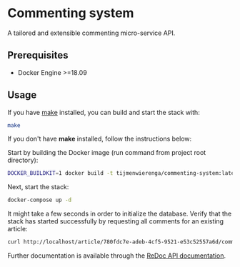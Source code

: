 # Commenting system
A tailored and extensible commenting micro-service API.

## Prerequisites
* Docker Engine >=18.09

## Usage
If you have [make](https://www.gnu.org/software/make/) installed, you can build and start the stack with:
```bash
make
```

If you don't have **make** installed, follow the instructions below:

Start by building the Docker image (run command from project root directory):
```bash
DOCKER_BUILDKIT=1 docker build -t tijmenwierenga/commenting-system:latest .
```

Next, start the stack:
```bash
docker-compose up -d
```

It might take a few seconds in order to initialize the database.
Verify that the stack has started successfully by requesting all comments for an existing article:
```bash
curl http://localhost/article/780fdc7e-adeb-4cf5-9521-e53c52557a6d/comments
```

Further documentation is available through the [ReDoc API documentation](http://localhost:8080).

